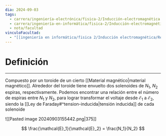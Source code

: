 ```yaml
---
dia: 2024-09-03
tags:
  - carrera/ingeniería-electrónica/fisica-2/Inducción-electromagnética
  - carrera/ingeniería-en-informática/fisica-2/Inducción-electromagnética
  - nota/facultad
vinculoFacultad:
  - "[[ingeniería en informática/fisica 2/Inducción electromagnética/Resumen.md]]"
---
```

# Definición
---
Compuesto por un toroide de un cierto [[Material magnético|material magnético]]. Alrededor del toroide tiene envuelto dos solenoides de $N_1$, $N_2$ espiras, respectivamente. Podemos encontrar una relación entre el número de espiras entre $N_1$ y $N_2$, para lograr transformar el voltaje desde $\mathcal{E}_1$ a $\mathcal{E}_2$, siendo la [[Ley de Faraday#^tension-inducida|tensión inducida]] de cada solenoide

![[Pasted image 20240903155442.png|375]]

$$ \frac{\mathcal{E}_1}{\mathcal{E}_2} = \frac{N_1}{N_2} $$